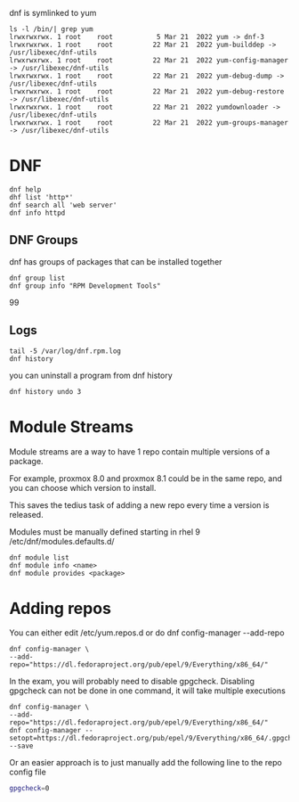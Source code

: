 dnf is symlinked to yum


    ls -l /bin/| grep yum
    lrwxrwxrwx. 1 root    root           5 Mar 21  2022 yum -> dnf-3
    lrwxrwxrwx. 1 root    root          22 Mar 21  2022 yum-builddep -> /usr/libexec/dnf-utils
    lrwxrwxrwx. 1 root    root          22 Mar 21  2022 yum-config-manager -> /usr/libexec/dnf-utils
    lrwxrwxrwx. 1 root    root          22 Mar 21  2022 yum-debug-dump -> /usr/libexec/dnf-utils
    lrwxrwxrwx. 1 root    root          22 Mar 21  2022 yum-debug-restore -> /usr/libexec/dnf-utils
    lrwxrwxrwx. 1 root    root          22 Mar 21  2022 yumdownloader -> /usr/libexec/dnf-utils
    lrwxrwxrwx. 1 root    root          22 Mar 21  2022 yum-groups-manager -> /usr/libexec/dnf-utils

# DNF

    dnf help
    dhf list 'http*'
    dnf search all 'web server'
    dnf info httpd


## DNF Groups

dnf has groups of packages that can be installed together

    dnf group list
    dnf group info "RPM Development Tools"
99
## Logs

    tail -5 /var/log/dnf.rpm.log
    dnf history
    
you can uninstall a program from dnf history

    dnf history undo 3

# Module Streams

Module streams are a way to have 1 repo contain multiple versions of a package. 

For example, proxmox 8.0 and proxmox 8.1 could be in the same repo, and you can choose which version to install.

This saves the tedius task of adding a new repo every time a version is released. 

Modules must be manually defined starting in rhel 9
/etc/dnf/modules.defaults.d/

    dnf module list
    dnf module info <name>
    dnf module provides <package>

# Adding repos

You can either edit /etc/yum.repos.d or do dnf config-manager --add-repo

    dnf config-manager \
    --add-repo="https://dl.fedoraproject.org/pub/epel/9/Everything/x86_64/"

In the exam, you will probably need to disable gpgcheck. Disabling gpgcheck can not be done in one command, it will take multiple executions

```
dnf config-manager \
--add-repo="https://dl.fedoraproject.org/pub/epel/9/Everything/x86_64/"
dnf config-manager --setopt=https://dl.fedoraproject.org/pub/epel/9/Everything/x86_64/.gpgcheck=0 --save
```

Or an easier approach is to just manually add the following line to the repo config file

```bash
gpgcheck=0
```